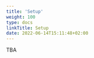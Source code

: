 ```yaml
---
title: 'Setup'
weight: 100
type: docs
linkTitle: Setup
date: 2022-06-14T15:11:48+02:00
---
```


TBA
